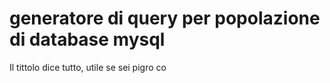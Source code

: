 # generatore di query per popolazione di database mysql
 Il tittolo dice tutto, utile se sei pigro co
